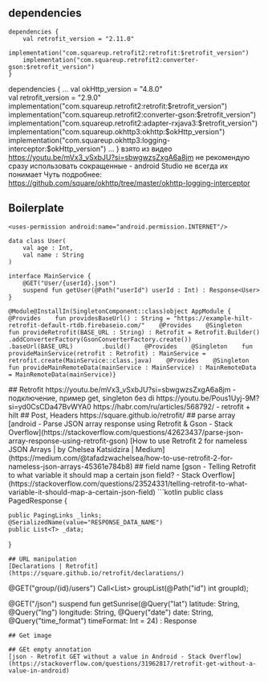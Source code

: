 ## dependencies
```
dependencies {
	val retrofit_version = "2.11.0" 
	implementation("com.squareup.retrofit2:retrofit:$retrofit_version")  
	implementation("com.squareup.retrofit2:converter-gson:$retrofit_version")  
}
```
dependencies {
	...
	val okHttp_version = "4.8.0"  
	val retrofit_version = "2.9.0"  
implementation("com.squareup.retrofit2:retrofit:$retrofit_version")  
implementation("com.squareup.retrofit2:converter-gson:$retrofit_version")  
implementation("com.squareup.retrofit2:adapter-rxjava3:$retrofit_version")  
implementation("com.squareup.okhttp3:okhttp:$okHttp_version")  
implementation("com.squareup.okhttp3:logging-interceptor:$okHttp_version")
	...
}
взято из видео https://youtu.be/mVx3_vSxbJU?si=sbwgwzsZxgA6a8jm
не рекомендую сразу использовать сокращенные - android Studio не всегда их понимает
Чуть подробнее: https://github.com/square/okhttp/tree/master/okhttp-logging-interceptor
## Boilerplate
``` Manifest
<uses-permission android:name="android.permission.INTERNET"/>
```

``` 
data class User(    
	val age : Int,    
	val name : String
)
```

```
interface MainService {    
	@GET("User/{userId}.json")
	suspend fun getUser(@Path("userId") userId : Int) : Response<User>
}
```

``` module in hilt
@Module@InstallIn(SingletonComponent::class)object AppModule {    @Provides    fun providesBaseUrl() : String = "https://example-hilt-retrofit-default-rtdb.firebaseio.com/"    @Provides    @Singleton    fun provideRetrofit(BASE_URL : String) : Retrofit = Retrofit.Builder()        .addConverterFactory(GsonConverterFactory.create())        .baseUrl(BASE_URL)        .build()    @Provides    @Singleton    fun provideMainService(retrofit : Retrofit) : MainService = retrofit.create(MainService::class.java)    @Provides    @Singleton    fun provideMainRemoteData(mainService : MainService) : MainRemoteData = MainRemoteData(mainService)}
```
<uses-permission android:name="android.permission.INTERNET"/>
## Retrofit
https://youtu.be/mVx3_vSxbJU?si=sbwgwzsZxgA6a8jm - подключение, пример get, singleton без di
https://youtu.be/Pous1Uyj-9M?si=yd0CsCDa47BvWYA0
https://habr.com/ru/articles/568792/ - retrofit + hilt
## Post, Headers
https://square.github.io/retrofit/
## parse array
[android - Parse JSON array response using Retrofit & Gson - Stack Overflow](https://stackoverflow.com/questions/42623437/parse-json-array-response-using-retrofit-gson)
[How to use Retrofit 2 for nameless JSON Arrays | by Chelsea Katsidzira | Medium](https://medium.com/@tafadzwachelsea/how-to-use-retrofit-2-for-nameless-json-arrays-45361e784b8)
## field name
[gson - Telling Retrofit to what variable it should map a certain json field? - Stack Overflow](https://stackoverflow.com/questions/23524331/telling-retrofit-to-what-variable-it-should-map-a-certain-json-field)
```kotlin
public class PagedResponse<T> {

    public PagingLinks _links;
    @SerializedName(value="RESPONSE_DATA_NAME")
    public List<T> _data;
}
```
## URL manipulation
[Declarations | Retrofit](https://square.github.io/retrofit/declarations/)
```
@GET("group/{id}/users")
Call<List<User>> groupList(@Path("id") int groupId);

@GET("/json")
    suspend fun getSunrise(@Query("lat") latitude: String, @Query("lng") longitude: String, @Query("date") date: String, @Query("time_format") timeFormat: Int = 24) : Response<SunriseApiResponse>
```
## Get image

## GEt empty annotation
[json - Retrofit GET without a value in Android - Stack Overflow](https://stackoverflow.com/questions/31962817/retrofit-get-without-a-value-in-android)
	